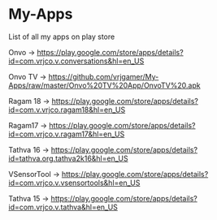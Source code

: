 # My-Apps
List of all my apps on play store

Onvo -> https://play.google.com/store/apps/details?id=com.vrjco.v.conversations&hl=en_US

Onvo TV -> https://github.com/vrjgamer/My-Apps/raw/master/Onvo%20TV%20App/OnvoTV%20.apk

Ragam 18 -> https://play.google.com/store/apps/details?id=com.v.vrjco.ragam18&hl=en_US

Ragam17 -> https://play.google.com/store/apps/details?id=com.vrjco.v.ragam17&hl=en_US

Tathva 16 -> https://play.google.com/store/apps/details?id=tathva.org.tathva2k16&hl=en_US

VSensorTool -> https://play.google.com/store/apps/details?id=com.vrjco.v.vsensortools&hl=en_US

Tathva 15 -> https://play.google.com/store/apps/details?id=com.vrjco.v.tathva&hl=en_US
